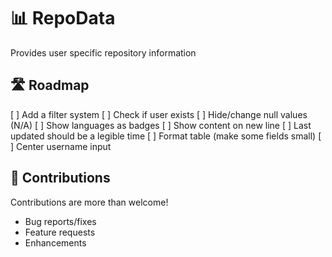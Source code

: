 # 📊 RepoData

Provides user specific repository information 


## 🛣️ Roadmap
[ ] Add a filter system
[ ] Check if user exists
[ ] Hide/change null values (N/A)
[ ] Show languages as badges
[ ] Show content on new line 
[ ] Last updated should be a legible time
[ ] Format table (make some fields small)
[ ] Center username input

## 🤝 Contributions
Contributions are more than welcome!
- Bug reports/fixes
- Feature requests
- Enhancements 